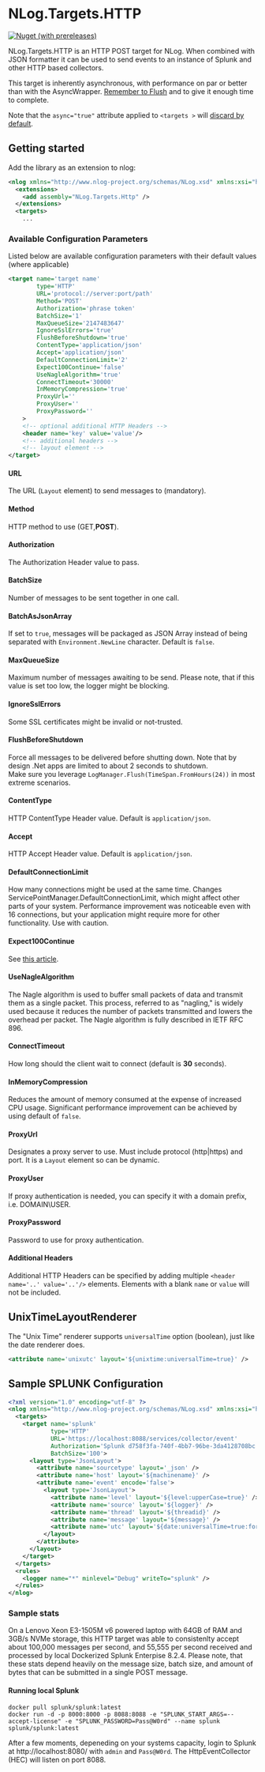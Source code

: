 # NLog.Targets.HTTP

[![Nuget (with prereleases)](https://img.shields.io/nuget/vpre/NLog.Targets.HTTP)](https://www.nuget.org/packages/NLog.Targets.HTTP)

NLog.Targets.HTTP is an HTTP POST target for NLog. 
When combined with JSON formatter it can be used to send events to an 
instance of Splunk and other HTTP based collectors.

This target is inherently asynchronous, with performance on par or better than with the AsyncWrapper. [Remember to Flush](https://github.com/NLog/NLog/wiki/Tutorial#5-remember-to-flush) and to give it enough time to complete. 

Note that the `async="true"` attribute applied to `<targets >` will [discard by default](https://github.com/NLog/NLog/wiki/AsyncWrapper-target#async-attribute-will-discard-by-default).

## Getting started
Add the library as an extension to nlog:

```xml
<nlog xmlns="http://www.nlog-project.org/schemas/NLog.xsd" xmlns:xsi="http://www.w3.org/2001/XMLSchema-instance" >
  <extensions>
    <add assembly="NLog.Targets.Http" />
  </extensions>
  <targets>
    ...
```

### Available Configuration Parameters
Listed below are available configuration parameters with their default values (where applicable)
```xml
<target name='target name' 
        type='HTTP' 
        URL='protocol://server:port/path'
        Method='POST'
        Authorization='phrase token' 
        BatchSize='1'
        MaxQueueSize='2147483647'
        IgnoreSslErrors='true'
        FlushBeforeShutdown='true'
        ContentType='application/json'
        Accept='application/json'
        DefaultConnectionLimit='2'
        Expect100Continue='false'
        UseNagleAlgorithm='true'
        ConnectTimeout='30000' 
        InMemoryCompression='true'
        ProxyUrl=''
        ProxyUser=''
        ProxyPassword=''
    >
    <!-- optional additional HTTP Headers -->
    <header name='key' value='value'/>
    <!-- additional headers -->
    <!-- layout element -->
</target>
```

#### URL
The URL (`Layout` element) to send messages to (mandatory).

#### Method
HTTP method to use (GET,__POST__).

#### Authorization
The Authorization Header value to pass.

#### BatchSize
Number of messages to be sent together in one call.

#### BatchAsJsonArray
If set to `true`, messages will be packaged as JSON Array instead of being
separated with `Environment.NewLine` character. Default is `false`.

#### MaxQueueSize
Maximum number of messages awaiting to be send. Please note, that if this value is set too low, the logger might be blocking.

#### IgnoreSslErrors
Some SSL certificates might be invalid or not-trusted.

#### FlushBeforeShutdown
Force all messages to be delivered before shutting down. Note  that by design .Net apps are limited to about 2 seconds to shutdown.  
Make sure you leverage `LogManager.Flush(TimeSpan.FromHours(24))` in most extreme scenarios. 

#### ContentType
HTTP ContentType Header value. Default is `application/json`.

#### Accept
HTTP Accept Header value. Default is `application/json`.

#### DefaultConnectionLimit
How many connections might be used at the same time. Changes ServicePointManager.DefaultConnectionLimit, which might affect other parts of your system. 
Performance improvement was noticeable even with 16 connections, but your application might require more for other functionality. Use with caution.

#### Expect100Continue
See [this article](https://docs.microsoft.com/en-us/dotnet/api/system.net.servicepointmanager.expect100continue?view=netframework-4.8).

#### UseNagleAlgorithm 
The Nagle algorithm is used to buffer small packets of data and transmit them as a single packet. This process, referred to as "nagling," is widely used 
because it reduces the number of packets transmitted and lowers the overhead per packet. The Nagle algorithm is fully described in IETF RFC 896.

#### ConnectTimeout
How long should the client wait to connect (default is __30__ seconds).

#### InMemoryCompression
Reduces the amount of memory consumed at the expense of increased CPU usage. Significant performance improvement can be achieved by using default of `false`. 

#### ProxyUrl
Designates a proxy server to use. Must include protocol (http|https) and port. 
It is a `Layout` element so can be dynamic.

#### ProxyUser
If proxy authentication is needed, you can specify it with a domain prefix, i.e. DOMAIN\USER.

#### ProxyPassword
Password to use for proxy authentication.

#### Additional Headers
Additional HTTP Headers can be specified by adding multiple `<header name='..' value='..'/>` elements. 
Elements with a blank `name` or `value` will not be included.

## UnixTimeLayoutRenderer
The "Unix Time" renderer supports `universalTime` option (boolean), just like the date renderer does.
```xml
<attribute name='unixutc' layout='${unixtime:universalTime=true}' />
```

## Sample SPLUNK Configuration

```xml
<?xml version="1.0" encoding="utf-8" ?>
<nlog xmlns="http://www.nlog-project.org/schemas/NLog.xsd" xmlns:xsi="http://www.w3.org/2001/XMLSchema-instance" >
  <targets>
    <target name='splunk' 
            type='HTTP' 
            URL='https://localhost:8088/services/collector/event'
            Authorization='Splunk d758f3fa-740f-4bb7-96be-3da4128708bc' 
            BatchSize='100'>
      <layout type='JsonLayout'>
        <attribute name='sourcetype' layout='_json' />
        <attribute name='host' layout='${machinename}' />
        <attribute name='event' encode='false'>
          <layout type='JsonLayout'>
            <attribute name='level' layout='${level:upperCase=true}' />
            <attribute name='source' layout='${logger}' />
            <attribute name='thread' layout='${threadid}' />
            <attribute name='message' layout='${message}' />
            <attribute name='utc' layout='${date:universalTime=true:format=yyyy-MM-dd HH\:mm\:ss.fff}' />
          </layout>
        </attribute>
      </layout>
    </target>
  </targets>
  <rules>
    <logger name="*" minlevel="Debug" writeTo="splunk" />
  </rules>
</nlog>
```


### Sample stats
On a Lenovo Xeon E3-1505M v6 powered laptop with 64GB of RAM and 3GB/s NVMe storage, 
this HTTP target was able to consistenlty accept about 100,000 messages per second, 
and 55,555 per second received and processed by local Dockerized Splunk Enterpise 8.2.4. 
Please note, that these stats depend heavily on the message size, batch size, and amount of bytes
that can be submitted in a single POST message. 

#### Running local Splunk

```shell
docker pull splunk/splunk:latest
docker run -d -p 8000:8000 -p 8088:8088 -e "SPLUNK_START_ARGS=--accept-license" -e "SPLUNK_PASSWORD=Pass@W0rd" --name splunk splunk/splunk:latest
```

After a few moments, depeneding on your systems capacity,
login to Splunk at http://localhost:8080/ with `admin` and `Pass@W0rd`. 
The HttpEventCollector (HEC) will listen on port 8088.
